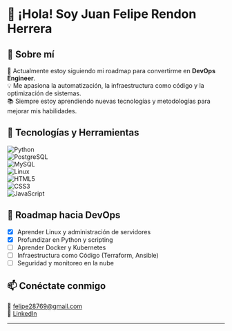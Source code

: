 # 👋 ¡Hola! Soy Juan Felipe Rendon Herrera  

## 🚀 Sobre mí  
🎯 Actualmente estoy siguiendo mi roadmap para convertirme en **DevOps Engineer**.  
💡 Me apasiona la automatización, la infraestructura como código y la optimización de sistemas.  
📚 Siempre estoy aprendiendo nuevas tecnologías y metodologías para mejorar mis habilidades.  

## 🔧 Tecnologías y Herramientas  
![Python](https://img.shields.io/badge/-Python-3776AB?style=for-the-badge&logo=python&logoColor=white)  
![PostgreSQL](https://img.shields.io/badge/-PostgreSQL-336791?style=for-the-badge&logo=postgresql&logoColor=white)  
![MySQL](https://img.shields.io/badge/-MySQL-4479A1?style=for-the-badge&logo=mysql&logoColor=white)  
![Linux](https://img.shields.io/badge/-Linux-FCC624?style=for-the-badge&logo=linux&logoColor=black)  
![HTML5](https://img.shields.io/badge/-HTML5-E34F26?style=for-the-badge&logo=html5&logoColor=white)  
![CSS3](https://img.shields.io/badge/-CSS3-1572B6?style=for-the-badge&logo=css3&logoColor=white)  
![JavaScript](https://img.shields.io/badge/-JavaScript-F7DF1E?style=for-the-badge&logo=javascript&logoColor=black)  

## 📌 Roadmap hacia DevOps  
- [x] Aprender Linux y administración de servidores  
- [x] Profundizar en Python y scripting  
- [ ] Aprender Docker y Kubernetes  
- [ ] Infraestructura como Código (Terraform, Ansible)  
- [ ] Seguridad y monitoreo en la nube  

## 📫 Conéctate conmigo  
📧 felipe28769@gmail.com  
💼 [LinkedIn](https://www.linkedin.com/in/juan-rendon-dev)  

---
